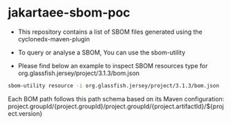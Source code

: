# jakartaee-sbom-poc

* This repository contains a list of SBOM files generated using the cyclonedx-maven-plugin

* To query or analyse a SBOM, You can use the sbom-utility

* Please find below an example to inspect SBOM resources type for org.glassfish.jersey/project/3.1.3/bom.json

```bash
sbom-utility resource -i org.glassfish.jersey/project/3.1.3/bom.json
```



Each BOM path follows this path schema based on its Maven configuration: project.groupId/{project.groupId}/project.groupId/{project.artifactId}/${project.version}
